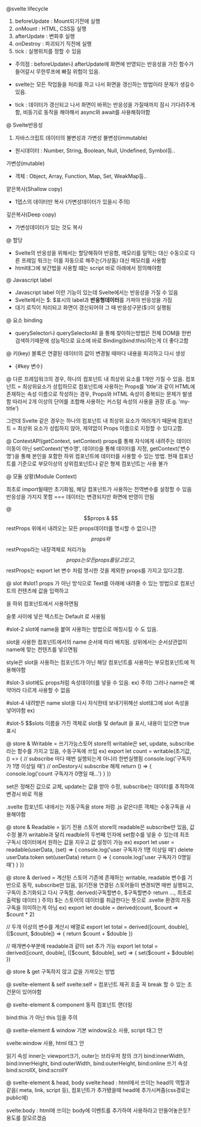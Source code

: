 @svelte lifecycle 

1. beforeUpdate : Mount되기전에 실행
2. onMount : HTML, CSS등 실행
3. afterUpdate : 변화후 실행
4. onDestroy : 파괴되기 직전에 실행
5. tick : 실행위치를 정할 수 있음

- 주의점 : beforeUpdate나 afterUpdate에 화면에 반영되는 반응성을 가진 함수가 들어갈시 무한루프에 빠질 위험이 있음.

- svelte는 모든 작업들을 처리를 하고 나서 화면을 갱신하는 방법이라 문제가 생길수있음.
- tick : 데이터가 갱신되고 나서 화면이 바뀌는 반응성을 가질때까지 잠시 기다려주게함, 비동기로 동작을 해야해서 async와 await를 사용해줘야함

@ Svelte반응성
1. 자바스크립트 데이터의 불변성과 가변성
불변성(immutable)
- 원시데이터 : Number, String, Boolean, Null, Undefined, Symbol등..

가변성(mutable)
- 객체 : Object, Array, Function, Map, Set, WeakMap등..

얕은복사(Shallow copy)
- 1뎁스의 데이터만 복사 (가변성데이터가 있을시 주의)

깊은복사(Deep copy)
- 가변성데이터가 있는 것도 복사

@ 할당
- Svelte의 반응성을 위해서는 할당해줘야 반응함, 메모리를 덜먹는 대신 수동으로
다른 프레임 워크는 이를 자동으로 해주는(가상돔) 대신 메모리를 사용함
- html태그에 보간법을 사용할 떄는 script 바로 아래에서 정의해야함

@ Javascript label
- Javascript label 이란 기능이 있는데 Svelte에서는 반응성을 가질 수 있음
- Svelte에서는 $: $표시의 label과 **반응형데이터**를 가져야 반응성을 가짐
- 대기 로직이 처리되고 화면이 갱신되어야 그 때 반응성구문($:)이 실행됨


@ 요소 binding
- querySelector나 querySelectorAll 을 통해 찾아하는방법은 전체 DOM을 한번 검색하기때문에 
  성능적으로 요소에 바로 Binding(bind:this)하는게 더 좋다고함


@ 키(key) 블록은 연결된 데이터의 값이 변경될 때마다 내용을 파괴하고 다시 생성
- {#key 변수}

@ 다른 프레임워크의 경우, 하나의 컴포넌트 내 최상위 요소를 1개만 가질 수 있음. 
컴포넌트 = 최상위요소가 성립하므로 컴포넌트에 사용하는 Props를 'title'과 같이 HTML에 존재하는 속성 이름으로 작성하는 경우, Props와 HTML 속성이 중복되는 문제가 발생함
따라서 2개 이상의 단어를 조합해 사용하는 커스텀 속성의 사용을 권장 (E.g. 'my-title')

그런데 Svelte 같은 경우는 하나의 컴포넌트 내 최상위 요소가 여러개기 때문에 
컴포넌트 = 최상위 요소가 성립하지 않아, 제약없이 Props 이름으로 지정할 수 있다고함.

@ ContextAPI(getContext, setContext)
props를 통해 자식에게 내려주는 데이터 이동이 아닌 setContext('변수명', 데이터)을 통해 데이터를 지정, getContext('변수명')을 통해 본인을 포함한 하위 컴포넌트에 데이터를 사용할 수 있는 방법. 현재 컴포넌트를 기준으로 부모이상의 상위컴포넌트나 같은 형제 컴포넌트는 사용 불가

@ 모듈 상황(Module Context)
<!--  <script context="module"> </script> -->
최초로 import될때만 초기화됨, 해당 컴포넌트가 사용하는 전역변수를 설정할 수 있음
반응성을 가지지 못함 === 데이터는 변경되지만 화면에 반영이 안됨


@ $$props & $$restProps
위에서 내려오는 모든 props데이터를 명시할 수 없으니깐 $$props와 $$restProps라는 내장객체로 처리가능
$$props는 모든 props를 담고있고,
$$restProps는 export let 변수 처럼 명시한 것을 제외한 props를 가지고 있다고함.


@ slot
#slot1
props 가 아닌 방식으로 Text를 아래에 내려줄 수 있는 방법으로 
컴포넌트의 컨텐츠에 값을 입력하고
<!-- <slot></slot> --> 을 하위 컴포넌트에서 사용하면됨
슬롯 사이에 넣은 텍스트는 Default 로 사용됨

#slot-2
slot에 name을 붙여 사용하는 방법으로 매칭시킬 수 도 있음.

slot을 사용한 컴포넌트에서의 name 순서에 따라 배치됨.
상위에서는 순서상관없이 name에 맞는 컨텐츠를 넣으면됨

style은 slot을 사용하는 컴포넌트가 아닌 해당 컴포넌트를 사용하는 부모컴포넌트에
적용해야함

#slot-3
slot에도 props처럼 속성데이터를 넣을 수 있음. 
ex) <slot name="email" doamin="@abc.com"></slot>
주의) 그러나 name은 예약어라 다르게 사용할 수 없음

#slot-4
내려받은 name slot을 다시 자식한테 보내기위해선 slot태그에 slot 속성을 넣어야함
ex) <slot name="named" slot="named-child"></slot>

#slot-5
$$slots 이름을 가진 객체로 slot들 및 default 을 표시, 내용이 있으면 true 표시

@ store & Writable = 쓰기가능스토어
store의 writable은 set, update, subscribe라는 함수를 가지고 있음, 수동구독에 쓰임 
ex)
export let count = writable(초기값, () => {
    // subscribe 마다 매번 실행되는게 아니라 한번실행됨
    console.log('구독자가 1명 이상일 때')
    // onDestory시 subscribe 해제
    return () => {
        console.log('count 구독자가 0명일 때...')
    }
})

set은 정해진 값으로 교체, update는 값을 받아 수정, subscribe는 데이터를 추적하여 변경시 바로 적용

.svelte 컴포넌트 내에서는 자동구독을 store 처럼 .js 같은다른 객체는 수동구독을 사용해야함

@ store & Readable = 읽기 전용 스토어
store의 readable은 subscribe만 있음, 값 수정 불가
writable과 달리 readble의 두번째 인자에 set함수를 넣을 수 있는데 
최초 구독시 데이터에서 원하는 값을 지우고 값 설정이 가능
ex)
export let user = readable(userData, (set) => {
    console.log('user 구독자가 1명 이상일 때')
    delete userData.token
    set(userData)
    return () => {
        console.log('user 구독자가 0명일 때')
    }
})


@ store & derived = 계산된 스토어
기존에 존재하는 writable, readable 변수를 기반으로 동작, subscribe만 있음, 읽기전용
연결된 스토어들이 변경되면 매번 실행되고, 구독이 초기화되고 다시 구독함.
derived(구독할변수, $구독할변수 return ..., 최초로 출력될 데이터 ) 
주의) $는 스토어의 데이터를 취급한다는 뜻으로 .svelte 환경의 자동구독을 의미하는게 아님
ex)
export let double = derived(count, $count => $count * 2)

// 두개 이상의 변수를 계산시 배열로
export let total = derived([count, double], ([$count, $double]) => {
    return $count + $double
})

// 매개변수부분에 readable과 같이 set 추가 가능
export let total = derived([count, double], ([$count, $double], set) => {
    set($count + $double)
})

@ store & get
구독하지 않고 값을 가져오는 방법

@ svelte-element & self
svelte:self = 컴포넌트 재귀 호출
꼭 break 할 수 있는 조건문이 있어야함 

@ svelte-element & component
동적 컴포넌트 랜더링
<!-- 
<svelte:component this = {props}>
 -->
 bind:this 가 아닌 this 임을 주의


@ svelte-element & window
기본 window요소 사용, script 태그 안
<!-- 
window.addEventListener('keydown', event => {
    key = event.key
})
-->

svelte:window 사용, html 태그 안
<!--
<svelte:window on:keydown{e => key = e.key} />
 -->

읽기 속성
inner는 viewport크기, outer는 브라우저 창의 크기
bind:innerWidth, bind:innerHeight, bind:outerWidth, bind:outerHeight, bind:online
쓰기 속성
bind:scrollX, bind:scrollY

@ svelte-element & head, body
svelte:head : html에서 쓰이는 head의 역할과 같음( meta, link, script 등),
              컴포넌트가 추가됐을때 head에 추가시켜줌(css경로는 public에)

svelte:body : html에 쓰이는 body에 이벤트를 추가하여 사용하라고 만들어놓은듯? 
              용도를 잘모르겠슴

